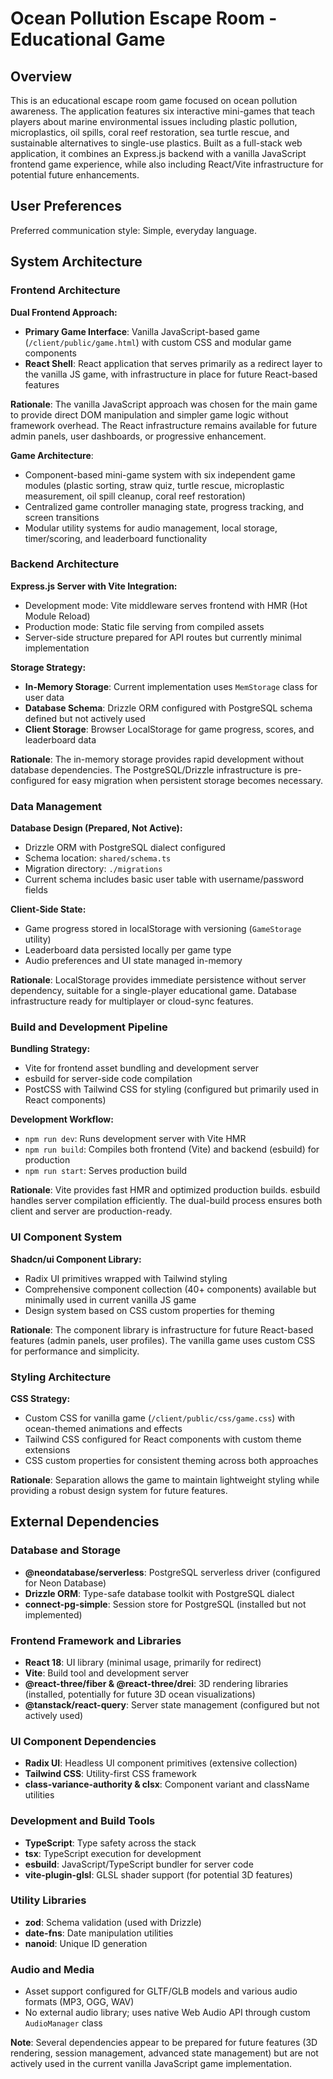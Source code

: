 # Ocean Pollution Escape Room - Educational Game

## Overview

This is an educational escape room game focused on ocean pollution awareness. The application features six interactive mini-games that teach players about marine environmental issues including plastic pollution, microplastics, oil spills, coral reef restoration, sea turtle rescue, and sustainable alternatives to single-use plastics. Built as a full-stack web application, it combines an Express.js backend with a vanilla JavaScript frontend game experience, while also including React/Vite infrastructure for potential future enhancements.

## User Preferences

Preferred communication style: Simple, everyday language.

## System Architecture

### Frontend Architecture

**Dual Frontend Approach:**
- **Primary Game Interface**: Vanilla JavaScript-based game (`/client/public/game.html`) with custom CSS and modular game components
- **React Shell**: React application that serves primarily as a redirect layer to the vanilla JS game, with infrastructure in place for future React-based features

**Rationale**: The vanilla JavaScript approach was chosen for the main game to provide direct DOM manipulation and simpler game logic without framework overhead. The React infrastructure remains available for future admin panels, user dashboards, or progressive enhancement.

**Game Architecture**:
- Component-based mini-game system with six independent game modules (plastic sorting, straw quiz, turtle rescue, microplastic measurement, oil spill cleanup, coral reef restoration)
- Centralized game controller managing state, progress tracking, and screen transitions
- Modular utility systems for audio management, local storage, timer/scoring, and leaderboard functionality

### Backend Architecture

**Express.js Server with Vite Integration:**
- Development mode: Vite middleware serves frontend with HMR (Hot Module Reload)
- Production mode: Static file serving from compiled assets
- Server-side structure prepared for API routes but currently minimal implementation

**Storage Strategy:**
- **In-Memory Storage**: Current implementation uses `MemStorage` class for user data
- **Database Schema**: Drizzle ORM configured with PostgreSQL schema defined but not actively used
- **Client Storage**: Browser LocalStorage for game progress, scores, and leaderboard data

**Rationale**: The in-memory storage provides rapid development without database dependencies. The PostgreSQL/Drizzle infrastructure is pre-configured for easy migration when persistent storage becomes necessary.

### Data Management

**Database Design (Prepared, Not Active):**
- Drizzle ORM with PostgreSQL dialect configured
- Schema location: `shared/schema.ts`
- Migration directory: `./migrations`
- Current schema includes basic user table with username/password fields

**Client-Side State:**
- Game progress stored in localStorage with versioning (`GameStorage` utility)
- Leaderboard data persisted locally per game type
- Audio preferences and UI state managed in-memory

**Rationale**: LocalStorage provides immediate persistence without server dependency, suitable for a single-player educational game. Database infrastructure ready for multiplayer or cloud-sync features.

### Build and Development Pipeline

**Bundling Strategy:**
- Vite for frontend asset bundling and development server
- esbuild for server-side code compilation
- PostCSS with Tailwind CSS for styling (configured but primarily used in React components)

**Development Workflow:**
- `npm run dev`: Runs development server with Vite HMR
- `npm run build`: Compiles both frontend (Vite) and backend (esbuild) for production
- `npm run start`: Serves production build

**Rationale**: Vite provides fast HMR and optimized production builds. esbuild handles server compilation efficiently. The dual-build process ensures both client and server are production-ready.

### UI Component System

**Shadcn/ui Component Library:**
- Radix UI primitives wrapped with Tailwind styling
- Comprehensive component collection (40+ components) available but minimally used in current vanilla JS game
- Design system based on CSS custom properties for theming

**Rationale**: The component library is infrastructure for future React-based features (admin panels, user profiles). The vanilla game uses custom CSS for performance and simplicity.

### Styling Architecture

**CSS Strategy:**
- Custom CSS for vanilla game (`/client/public/css/game.css`) with ocean-themed animations and effects
- Tailwind CSS configured for React components with custom theme extensions
- CSS custom properties for consistent theming across both approaches

**Rationale**: Separation allows the game to maintain lightweight styling while providing a robust design system for future features.

## External Dependencies

### Database and Storage
- **@neondatabase/serverless**: PostgreSQL serverless driver (configured for Neon Database)
- **Drizzle ORM**: Type-safe database toolkit with PostgreSQL dialect
- **connect-pg-simple**: Session store for PostgreSQL (installed but not implemented)

### Frontend Framework and Libraries
- **React 18**: UI library (minimal usage, primarily for redirect)
- **Vite**: Build tool and development server
- **@react-three/fiber & @react-three/drei**: 3D rendering libraries (installed, potentially for future 3D ocean visualizations)
- **@tanstack/react-query**: Server state management (configured but not actively used)

### UI Component Dependencies
- **Radix UI**: Headless UI component primitives (extensive collection)
- **Tailwind CSS**: Utility-first CSS framework
- **class-variance-authority & clsx**: Component variant and className utilities

### Development and Build Tools
- **TypeScript**: Type safety across the stack
- **tsx**: TypeScript execution for development
- **esbuild**: JavaScript/TypeScript bundler for server code
- **vite-plugin-glsl**: GLSL shader support (for potential 3D features)

### Utility Libraries
- **zod**: Schema validation (used with Drizzle)
- **date-fns**: Date manipulation utilities
- **nanoid**: Unique ID generation

### Audio and Media
- Asset support configured for GLTF/GLB models and various audio formats (MP3, OGG, WAV)
- No external audio library; uses native Web Audio API through custom `AudioManager` class

**Note**: Several dependencies appear to be prepared for future features (3D rendering, session management, advanced state management) but are not actively used in the current vanilla JavaScript game implementation.